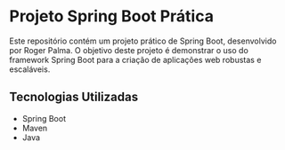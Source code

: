 # Projeto Spring Boot Prática

Este repositório contém um projeto prático de Spring Boot, desenvolvido por Roger Palma. O objetivo deste projeto é demonstrar o uso do framework Spring Boot para a criação de aplicações web robustas e escaláveis.

## Tecnologias Utilizadas

- Spring Boot
- Maven
- Java
